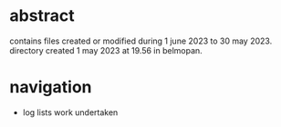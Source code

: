 # abstract

contains files created or modified during 1 june 2023 to 30 may 2023. directory created 1 may 2023 at 19.56 in belmopan. 

# navigation

- log lists work undertaken